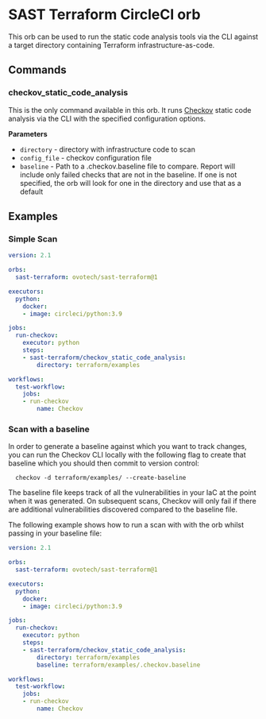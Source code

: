 # SAST Terraform CircleCI orb

This orb can be used to run the static code analysis tools via the CLI against a target directory containing Terraform infrastructure-as-code.

## Commands
### checkov_static_code_analysis
This is the only command available in this orb. It runs [Checkov](https://www.checkov.io/) static code analysis via the CLI with the specified configuration options.

**Parameters**
- `directory` - directory with infrastructure code to scan
- `config_file` - checkov configuration file
- `baseline` - Path to a .checkov.baseline file to compare. Report will include only failed checks that are not in the baseline. If one is not specified, the orb will look for one in the directory and use that as a default

## Examples

### Simple Scan
```yaml
version: 2.1

orbs:
  sast-terraform: ovotech/sast-terraform@1

executors:
  python:
    docker:
    - image: circleci/python:3.9

jobs:
  run-checkov:
    executor: python
    steps:
    - sast-terraform/checkov_static_code_analysis:
        directory: terraform/examples

workflows:
  test-workflow:
    jobs:
    - run-checkov
        name: Checkov
```

### Scan with a baseline

In order to generate a baseline against which you want to track changes, you can run the Checkov CLI locally with the following flag to create that baseline which you should then commit to version control:
```
  checkov -d terraform/examples/ --create-baseline
```

The baseline file keeps track of all the vulnerabilities in your IaC at the point when it was generated. On subsequent scans, Checkov will only fail if there are additional vulnerabilities discovered compared to the baseline file.

The following example shows how to run a scan with with the orb whilst passing in your baseline file:
```yaml
version: 2.1

orbs:
  sast-terraform: ovotech/sast-terraform@1

executors:
  python:
    docker:
    - image: circleci/python:3.9

jobs:
  run-checkov:
    executor: python
    steps:
    - sast-terraform/checkov_static_code_analysis:
        directory: terraform/examples
        baseline: terraform/examples/.checkov.baseline

workflows:
  test-workflow:
    jobs:
    - run-checkov
        name: Checkov
```